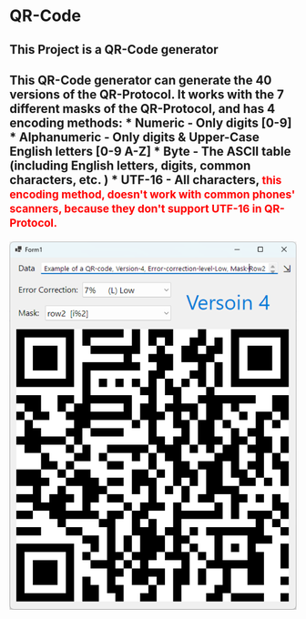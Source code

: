 # QR-Code
<h2>This Project is a QR-Code generator<h2>
<p>
This QR-Code generator can generate the 40 versions of the QR-Protocol.
It works with the 7 different masks of the QR-Protocol, and has 4 encoding methods:
* Numeric - Only digits [0-9]
* Alphanumeric - Only digits & Upper-Case English letters [0-9 A-Z]
* Byte - The ASCII table (including English letters, digits, common characters, etc. )
* UTF-16 - All characters, <span style="color: red; font-size: 90%;">this encoding method, doesn't work with common phones' scanners, because they don't support UTF-16 in QR-Protocol.</span>
</p>

<img src="Images/Image1.png"/>
